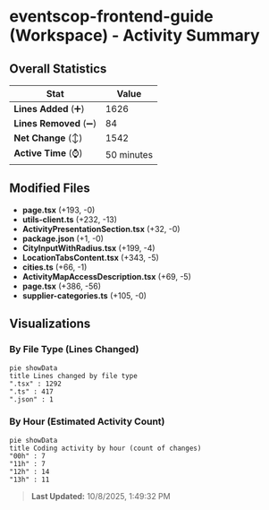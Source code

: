 # eventscop-frontend-guide (Workspace) - Activity Summary 

## Overall Statistics

| Stat                   | Value                                                             |
| ---------------------- | ----------------------------------------------------------------- |
| **Lines Added** (➕)   | 1626                                          |
| **Lines Removed** (➖) | 84                                        |
| **Net Change** (↕)    | 1542                |
| **Active Time** (⌚)   | 50 minutes |


## Modified Files
- **page.tsx** (+193, -0)
- **utils-client.ts** (+232, -13)
- **ActivityPresentationSection.tsx** (+32, -0)
- **package.json** (+1, -0)
- **CityInputWithRadius.tsx** (+199, -4)
- **LocationTabsContent.tsx** (+343, -5)
- **cities.ts** (+66, -1)
- **ActivityMapAccessDescription.tsx** (+69, -5)
- **page.tsx** (+386, -56)
- **supplier-categories.ts** (+105, -0)

## Visualizations

### By File Type (Lines Changed)

```mermaid
pie showData
title Lines changed by file type
".tsx" : 1292
".ts" : 417
".json" : 1
```

### By Hour (Estimated Activity Count)

```mermaid
pie showData
title Coding activity by hour (count of changes)
"00h" : 7
"11h" : 7
"12h" : 14
"13h" : 11
```


> **Last Updated:** 10/8/2025, 1:49:32 PM